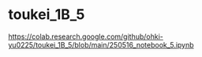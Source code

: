 # toukei_1B_5

https://colab.research.google.com/github/ohki-yu0225/toukei_1B_5/blob/main/250516_notebook_5.ipynb
